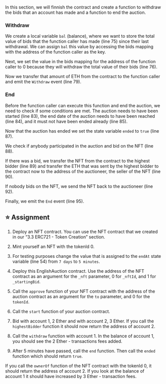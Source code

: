 In this section, we will finnish the contract and create a function to withdraw the bids that an account has made and a function to end the auction.

### Withdraw
We create a local variable `bal` (balance), where we want to store the total value of bids that the function caller has made (line 75) since their last withdrawal. We can assign `bal` this value by accessing the bids mapping with the address of the function caller as the key.

Next, we set the value in the bids mapping for the address of the function caller to 0 because they will withdraw the total value of their bids (line 76).

Now we transfer that amount of ETH from the contract to the function caller and emit the `Withdraw` event (line 79).

### End
Before the function caller can execute this function and end the auction, we need to check if some conditions are met. The auction needs to have been started (line 83), the end date of the auction needs to have been reached (line 84), and it must not have been ended already (line 85).

Now that the auction has ended we set the state variable `ended` to `true` (line 87).

We check if anybody participated in the auction and bid on the NFT (line 88).

If there was a bid, we transfer the NFT from the contract to the highest bidder (line 89) and transfer the ETH that was sent by the highest bidder to the contract now to the address of the auctioneer, the seller of the NFT (line 90).

If nobody bids on the NFT, we send the NFT back to the auctioneer (line 92).

Finally, we emit the `End` event (line 95).

## ⭐️ Assignment

1. Deploy an NFT contract. You can use the NFT contract that we created in our “3.3 ERC721 - Token Creation” section.

2. Mint yourself an NFT with the tokenId 0.

3. For testing purposes change the value that is assigned to the `endAt` state variable (line 54) from `7 days` to `5 minutes`. 

4. Deploy this EnglishAuction contract. Use the address of the NFT contract as an argument for the `_nft` parameter, 0 for `_nftId`, and 1 for `_startingBid`.

5. Call the `approve` function of your NFT contract with the address of the auction contract as an argument for the `to` parameter, and 0 for the `tokenId`. 

6. Call the `start` function of your auction contract. 

7. Bid with account 1, 2 Ether and with account 2, 3 Ether. If you call the `highestBidder` function it should now return the address of account 2.

8. Call the `withdraw` function with account 1. In the balance of account 1, you should see the 2 Ether - transactions fees added.

9. After 5 minutes have passed, call the `end` function. Then call the `ended` function which should return `true`.

If you call the `ownerOf` function of the NFT contract with the tokenId 0, it should return the address of account 2. If you look at the balance of account 1 it should have increased by 3 Ether - transaction fees.
